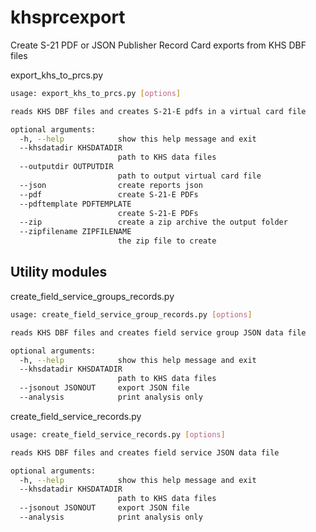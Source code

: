 # khsprcexport
Create S-21 PDF or JSON Publisher Record Card exports from KHS DBF files

export_khs_to_prcs.py

```bash
usage: export_khs_to_prcs.py [options]

reads KHS DBF files and creates S-21-E pdfs in a virtual card file

optional arguments:
  -h, --help            show this help message and exit
  --khsdatadir KHSDATADIR
                        path to KHS data files
  --outputdir OUTPUTDIR
                        path to output virtual card file
  --json                create reports json
  --pdf                 create S-21-E PDFs
  --pdftemplate PDFTEMPLATE
                        create S-21-E PDFs
  --zip                 create a zip archive the output folder
  --zipfilename ZIPFILENAME
                        the zip file to create
```

## Utility modules

create_field_service_groups_records.py

```bash
usage: create_field_service_group_records.py [options]

reads KHS DBF files and creates field service group JSON data file

optional arguments:
  -h, --help            show this help message and exit
  --khsdatadir KHSDATADIR
                        path to KHS data files
  --jsonout JSONOUT     export JSON file
  --analysis            print analysis only
```

create_field_service_records.py

```bash
usage: create_field_service_records.py [options]

reads KHS DBF files and creates field service JSON data file

optional arguments:
  -h, --help            show this help message and exit
  --khsdatadir KHSDATADIR
                        path to KHS data files
  --jsonout JSONOUT     export JSON file
  --analysis            print analysis only
```